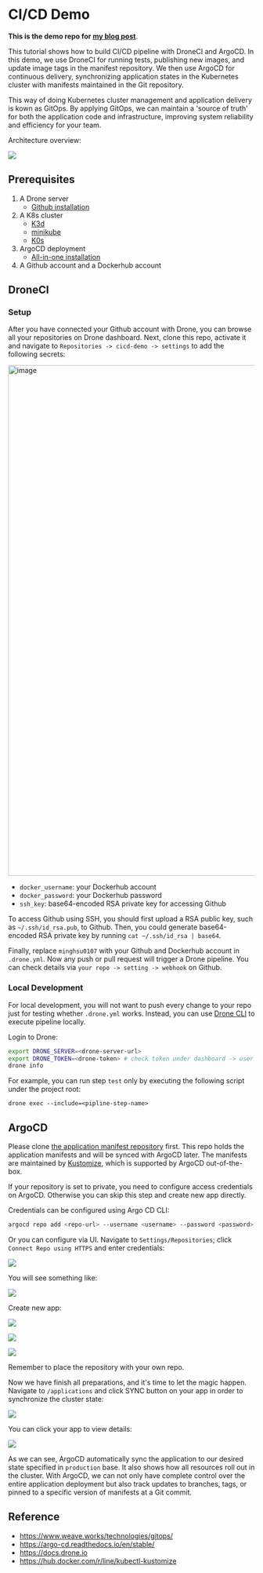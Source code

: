 # CI/CD Demo

**This is the demo repo for [my blog post](https://minghsu0107.github.io/posts/droneci-argocd/)**.

This tutorial shows how to build CI/CD pipeline with DroneCI and ArgoCD. In this demo, we use DroneCI for running tests, publishing new images, and update image tags in the manifest repository. We then use ArgoCD for continuous delivery, synchronizing application states in the Kubernetes cluster with manifests maintained in the Git repository. 

This way of doing Kubernetes cluster management and application delivery is kown as GitOps. By applying GitOps, we can maintain a 'source of truth' for both the application code and infrastructure, improving system reliability and efficiency for your team.

Architecture overview:

![](https://i.imgur.com/FygPEyK.png)
## Prerequisites
1. A Drone server
    - [Github installation](https://docs.drone.io/server/provider/github/)
2. A K8s cluster
    - [K3d](https://k3d.io)
    - [minikube](https://minikube.sigs.k8s.io/docs/start/)
    - [K0s](https://github.com/k0sproject/k0s)
3. ArgoCD deployment
    - [All-in-one installation](https://argo-cd.readthedocs.io/en/stable/getting_started/#1-install-argo-cd)
4. A Github account and a Dockerhub account

## DroneCI
### Setup
After you have connected your Github account with Drone, you can browse all your repositories on Drone dashboard. Next, clone this repo, activate it and navigate to `Repositories -> cicd-demo -> settings` to add the following secrets:

<img width="1041" alt="image" src="https://user-images.githubusercontent.com/50090692/111301242-f04c2e80-868c-11eb-9945-c2de30b0ee92.png">

- `docker_username`: your Dockerhub account
- `docker_password`: your Dockerhub password
- `ssh_key`: base64-encoded RSA private key for accessing Github

To access Github using SSH, you should first upload a RSA public key, such as `~/.ssh/id_rsa.pub`, to Github. Then, you could generate base64-encoded RSA private key by running `cat ~/.ssh/id_rsa | base64`.

Finally, replace `minghsu0107` with your Github and Dockerhub account in `.drone.yml`. Now any push or pull request will trigger a Drone pipeline. You can check details via `your repo -> setting -> webhook` on Github.

### Local Development
For local development, you will not want to push every change to your repo just for testing whether `.drone.yml` works. Instead, you can use [Drone CLI](https://docs.drone.io/cli/install/) to execute pipeline locally.

Login to Drone:
```bash
export DRONE_SERVER=<drone-server-url>
export DRONE_TOKEN=<drone-token> # check token under dashboard -> user setting
drone info
```
For example, you can run step `test` only by executing the following script under the project root:
```
drone exec --include=<pipline-step-name>
```
## ArgoCD
Please clone [the application manifest repository](https://github.com/minghsu0107/cicd-demo-manifests) first. This repo holds the application manifests and will be synced with ArgoCD later. The manifests are maintained by [Kustomize](https://github.com/kubernetes-sigs/kustomize), which is supported by ArgoCD out-of-the-box. 

If your repository is set to private, you need to configure access credentials on ArgoCD. Otherwise you can skip this step and create new app directly.

Credentials can be configured using Argo CD CLI:
```bash
argocd repo add <repo-url> --username <username> --password <password>
```
Or you can configure via UI. Navigate to `Settings/Repositories`; click `Connect Repo using HTTPS` and enter credentials:

![](https://i.imgur.com/UAyNkte.png)

You will see something like:

![](https://i.imgur.com/XaMezBA.png)

Create new app:

![](https://i.imgur.com/gOD9h1b.png)

![](https://i.imgur.com/8XlNtDL.png)

![](https://i.imgur.com/JK76lnT.png)

Remember to place the repository with your own repo.

Now we have finish all preparations, and it's time to let the magic happen. Navigate to `/applications` and click SYNC button on your app in order to synchronize the cluster state:

![](https://i.imgur.com/RVH5QtL.png)

You can click your app to view details:

![](https://i.imgur.com/pconXQR.png)

As we can see, ArgoCD automatically sync the application to our desired state specified in `production` base. It also shows how all resources roll out in the cluster. With ArgoCD, we can not only have complete control over the entire application deployment but also track updates to branches, tags, or pinned to a specific version of manifests at a Git commit.
## Reference
- https://www.weave.works/technologies/gitops/
- https://argo-cd.readthedocs.io/en/stable/
- https://docs.drone.io
- https://hub.docker.com/r/line/kubectl-kustomize
